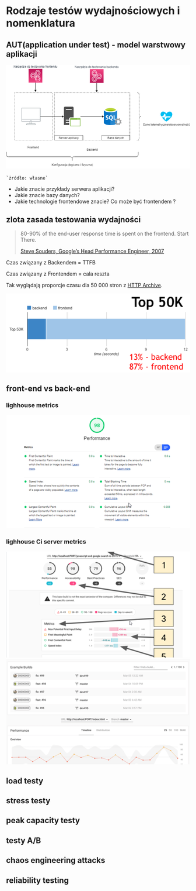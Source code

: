 # Rodzaje testów wydajnościowych i nomenklatura

## AUT(application under test) - model warstwowy aplikacji


![warstwy](img/app.png)

    `żródło: własne`
    
- Jakie znacie przykłady serwera aplikacji?
- Jakie znacie bazy danych?
- Jakie technologie frontendowe znacie? Co może być frontendem ?

## zlota zasada testowania wydajności

> 80-90% of the end-user response time is spent on the frontend. Start There.
>
> [Steve Souders, Google’s Head Performance Engineer, 2007](http://www.stevesouders.com/blog/2012/02/10/the-performance-golden-rule/)

Czas związany z Backendem = TTFB

Czas związany z Frontendem = cala reszta

Tak wyglądają proporcje czasu dla 50 000 stron z [HTTP Archive](http://httparchive.org/).

![warstwy](img/golden-top50K.png)

## front-end vs back-end
### lighhouse metrics
![warstwy](img/lighhouse.png)
### lighhouse Ci server metrics
![warstwy](img/lighhouseci1.png)
![warstwy](img/lighhouseci2.png)

## load testy
## stress testy
## peak capacity testy 
## testy A/B
## chaos engineering attacks
## reliability testing


